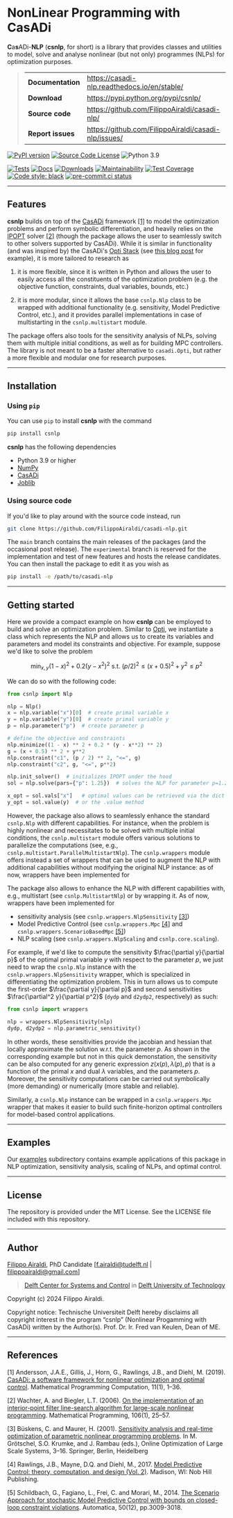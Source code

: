 # NonLinear Programming with CasADi

**C**a**s**ADi-**NLP** (**csnlp**, for short) is a library that provides classes
and utilities to model, solve and analyse nonlinear (but not only) programmes (NLPs) for
optimization purposes.

> |   |   |
> |---|---|
> | **Documentation** | <https://casadi-nlp.readthedocs.io/en/stable/>         |
> | **Download**      | <https://pypi.python.org/pypi/csnlp/>                  |
> | **Source code**   | <https://github.com/FilippoAiraldi/casadi-nlp/>        |
> | **Report issues** | <https://github.com/FilippoAiraldi/casadi-nlp/issues/> |

[![PyPI version](https://badge.fury.io/py/csnlp.svg)](https://badge.fury.io/py/csnlp)
[![Source Code License](https://img.shields.io/badge/license-MIT-blueviolet)](https://github.com/FilippoAiraldi/casadi-nlp/blob/main/LICENSE)
![Python 3.9](https://img.shields.io/badge/python->=3.9-green.svg)

[![Tests](https://github.com/FilippoAiraldi/casadi-nlp/actions/workflows/test-main.yml/badge.svg)](https://github.com/FilippoAiraldi/casadi-nlp/actions/workflows/test-main.yml)
[![Docs](https://readthedocs.org/projects/casadi-nlp/badge/?version=stable)](https://casadi-nlp.readthedocs.io/en/stable/?badge=stable)
[![Downloads](https://static.pepy.tech/badge/csnlp)](https://www.pepy.tech/projects/csnlp)
[![Maintainability](https://api.codeclimate.com/v1/badges/d1cf537cff6af1a08508/maintainability)](https://codeclimate.com/github/FilippoAiraldi/casadi-nlp/maintainability)
[![Test Coverage](https://api.codeclimate.com/v1/badges/d1cf537cff6af1a08508/test_coverage)](https://codeclimate.com/github/FilippoAiraldi/casadi-nlp/test_coverage)
[![Code style: black](https://img.shields.io/badge/code%20style-black-000000.svg)](https://github.com/psf/black)
[![pre-commit.ci status](https://results.pre-commit.ci/badge/github/FilippoAiraldi/casadi-nlp/main.svg)](https://results.pre-commit.ci/latest/github/FilippoAiraldi/casadi-nlp/main)

---

## Features

**csnlp** builds on top of the [CasADi](https://web.casadi.org/)
framework [[1]](#1) to model the optimization problems and perform symbolic
differentiation, and heavily relies on the [IPOPT](https://github.com/coin-or/Ipopt)
solver [[2]](#2) (though the package allows the user to seamlessly switch to other
solvers supported by CasADi). While it is similar in functionality (and was inspired by)
the CasADi's
[Opti Stack](https://web.casadi.org/api/html/dd/dc6/classcasadi_1_1Opti.html) (see
[this blog post](https://web.casadi.org/blog/opti/) for example), it is more tailored to
research as

1. it is more flexible, since it is written in Python and allows the user to easily
   access all the constituents of the optimization problem (e.g. the objective function,
   constraints, dual variables, bounds, etc.)

2. it is more modular, since it allows the base `csnlp.Nlp` class to be wrapped with
   additional functionality (e.g. sensitivity, Model Predictive Control, etc.), and it
   provides parallel implementations in case of multistarting in the `csnlp.multistart`
   module.

The package offers also tools for the sensitivity analysis of NLPs, solving them with
multiple initial conditions, as well as for building MPC controllers. The library is not
meant to be a faster alternative to `casadi.Opti`, but rather a more flexible and
modular one for research purposes.

---

## Installation

### Using `pip`

You can use `pip` to install **csnlp** with the command

```bash
pip install csnlp
```

**csnlp** has the following dependencies

- Python 3.9 or higher
- [NumPy](https://pypi.org/project/numpy/)
- [CasADi](https://pypi.org/project/casadi/)
- [Joblib](https://joblib.readthedocs.io/)

### Using source code

If you'd like to play around with the source code instead, run

```bash
git clone https://github.com/FilippoAiraldi/casadi-nlp.git
```

The `main` branch contains the main releases of the packages (and the occasional post
release). The `experimental` branch is reserved for the implementation and test of new
features and hosts the release candidates. You can then install the package to edit it
as you wish as

```bash
pip install -e /path/to/casadi-nlp
```

---

## Getting started

Here we provide a compact example on how **csnlp** can be employed to build and solve
an optimization problem. Similar to
[Opti](https://web.casadi.org/api/html/dd/dc6/classcasadi_1_1Opti.html), we instantiate
a class which represents the NLP and allows us to create its variables and parameters
and model its constraints and objective. For example, suppose we'd like to solve the
problem

$$
\min_{x,y}{ (1 - x)^2 + 0.2(y - x^2)^2 \text{ s.t. } (p/2)^2 \le (x + 0.5)^2 + y^2 \le p^2 }
$$

We can do so with the following code:

```python
from csnlp import Nlp

nlp = Nlp()
x = nlp.variable("x")[0]  # create primal variable x
y = nlp.variable("y")[0]  # create primal variable y
p = nlp.parameter("p")  # create parameter p

# define the objective and constraints
nlp.minimize((1 - x) ** 2 + 0.2 * (y - x**2) ** 2)
g = (x + 0.5) ** 2 + y**2
nlp.constraint("c1", (p / 2) ** 2, "<=", g)
nlp.constraint("c2", g, "<=", p**2)

nlp.init_solver()  # initializes IPOPT under the hood
sol = nlp.solve(pars={"p": 1.25})  # solves the NLP for parameter p=1.25

x_opt = sol.vals["x"]   # optimal values can be retrieved via the dict .vals
y_opt = sol.value(y)  # or the .value method
```

However, the package also allows to seamlessly enhance the standard `csnlp.Nlp` with
different capabilities. For instance, when the problem is highly nonlinear and
necessitates to be solved with multiple initial conditions, the `csnlp.multistart`
module offers various solutions to parallelize the computations (see, e.g.,
`csnlp.multistart.ParallelMultistartNlp`). The `csnlp.wrappers` module offers instead a
set of wrappers that can be used to augment the NLP with additional capabilities without
modifying the original NLP instance: as of now, wrappers have been implemented for

The package also allows to enhance the NLP with different capabilities with, e.g.,
multistart (see `csnlp.MultistartNlp`) or by wrapping it. As of now, wrappers have been
implemented for

- sensitivity analysis (see `csnlp.wrappers.NlpSensitivity` [[3]](#3))
- Model Predictive Control (see `csnlp.wrappers.Mpc` [[4]](#4) and
  `csnlp.wrappers.ScenarioBasedMpc` [[5]](#5))
- NLP scaling (see `csnlp.wrappers.NlpScaling` and `csnlp.core.scaling`).

For example, if we'd like to compute the sensitivity $\frac{\partial y}{\partial p}$ of
the optimal primal variable $y$ with respect to the parameter $p$, we just need to wrap
the `csnlp.Nlp` instance with the `csnlp.wrappers.NlpSensitivity` wrapper, which is
specialized in differentiating the optimization problem. This in turn allows us to
compute the first-order $\frac{\partial y}{\partial p}$ and second sensitivities
$\frac{\partial^2 y}{\partial p^2}$ (`dydp` and `d2ydp2`, respectively) as such:

```python
from csnlp import wrappers

nlp = wrappers.NlpSensitivity(nlp)
dydp, d2ydp2 = nlp.parametric_sensitivity()
```

In other words, these sensitivities provide the jacobian and hessian
that locally approximate the solution w.r.t. the parameter $p$. As
shown in the corresponding example but not in this quick demonstation, the sensitivity
can be also computed for any generic expression $z(x(p),\lambda(p),p)$ that is a
function of the primal $x$ and dual $\lambda$ variables, and the parameters
$p$. Moreover, the sensitivity computations can be carried out symbolically (more
demanding) or numerically (more stable and reliable).

Similarly, a `csnlp.Nlp` instance can be wrapped in a `csnlp.wrappers.Mpc` wrapper
that makes it easier to build such finite-horizon optimal controllers for model-based
control applications.

---

## Examples

Our [examples](https://github.com/FilippoAiraldi/casadi-nlp/tree/main/examples)
subdirectory contains example applications of this package in NLP optimization,
sensitivity analysis, scaling of NLPs, and optimal control.

---

## License

The repository is provided under the MIT License. See the LICENSE file included with
this repository.

---

## Author

[Filippo Airaldi](https://www.tudelft.nl/staff/f.airaldi/), PhD Candidate
[f.airaldi@tudelft.nl | filippoairaldi@gmail.com]

> [Delft Center for Systems and Control](https://www.tudelft.nl/en/me/about/departments/delft-center-for-systems-and-control/)
in [Delft University of Technology](https://www.tudelft.nl/en/)

Copyright (c) 2024 Filippo Airaldi.

Copyright notice: Technische Universiteit Delft hereby disclaims all copyright interest
in the program “csnlp” (Nonlinear Progamming with CasADi) written by the Author(s).
Prof. Dr. Ir. Fred van Keulen, Dean of ME.

---

## References

<a id="1">[1]</a>
Andersson, J.A.E., Gillis, J., Horn, G., Rawlings, J.B., and Diehl, M. (2019).
[CasADi: a software framework for nonlinear optimization and optimal control](https://link.springer.com/article/10.1007/s12532-018-0139-4).
Mathematical Programming Computation, 11(1), 1–36.

<a id="2">[2]</a>
Wachter, A. and Biegler, L.T. (2006).
[On the implementation of an interior-point filter line-search algorithm for large-scale nonlinear programming](https://link.springer.com/article/10.1007/s10107-004-0559-y).
Mathematical Programming, 106(1), 25–57.

<a id="3">[3]</a>
Büskens, C. and Maurer, H. (2001).
[Sensitivity analysis and real-time optimization of parametric nonlinear programming problems](https://link.springer.com/chapter/10.1007/978-3-662-04331-8_1).
In M. Grötschel, S.O. Krumke, and J. Rambau (eds.), Online Optimization of Large Scale Systems, 3–16. Springer, Berlin, Heidelberg

<a id="4">[4]</a>
Rawlings, J.B., Mayne, D.Q. and Diehl, M., 2017.
[Model Predictive Control: theory, computation, and design (Vol. 2)](https://sites.engineering.ucsb.edu/~jbraw/mpc/).
Madison, WI: Nob Hill Publishing.

<a id="5">[5]</a>
Schildbach, G., Fagiano, L., Frei, C. and Morari, M., 2014.
[The Scenario Approach for stochastic Model Predictive Control with bounds on closed-loop constraint violations](https://www.sciencedirect.com/science/article/pii/S0005109814004166).
Automatica, 50(12), pp.3009-3018.
